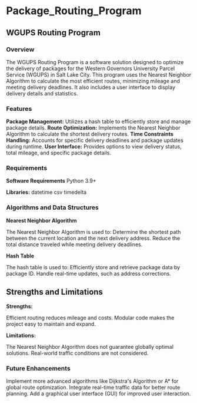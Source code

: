 # Package_Routing_Program

## WGUPS Routing Program

### Overview

The WGUPS Routing Program is a software solution designed to optimize the delivery of packages for the Western Governors University Parcel Service (WGUPS) in Salt Lake City. This program uses the Nearest Neighbor Algorithm to calculate the most efficient routes, minimizing mileage and meeting delivery deadlines. It also includes a user interface to display delivery details and statistics.


### Features

**Package Management:** Utilizes a hash table to efficiently store and manage package details.
**Route Optimization:** Implements the Nearest Neighbor Algorithm to calculate the shortest delivery routes.
**Time Constraints Handling:** Accounts for specific delivery deadlines and package updates during runtime.
**User Interface:** Provides options to view delivery status, total mileage, and specific package details.


### Requirements

**Software Requirements**
Python 3.9+

**Libraries:**
datetime
csv
timedelta



### Algorithms and Data Structures

**Nearest Neighbor Algorithm**

The Nearest Neighbor Algorithm is used to:
Determine the shortest path between the current location and the next delivery address.
Reduce the total distance traveled while meeting delivery deadlines.

**Hash Table**

The hash table is used to:
Efficiently store and retrieve package data by package ID.
Handle real-time updates, such as address corrections.



## Strengths and Limitations

**Strengths:**

Efficient routing reduces mileage and costs.
Modular code makes the project easy to maintain and expand.

**Limitations:**

The Nearest Neighbor Algorithm does not guarantee globally optimal solutions.
Real-world traffic conditions are not considered.

### Future Enhancements

Implement more advanced algorithms like Dijkstra's Algorithm or A* for global route optimization.
Integrate real-time traffic data for better route planning.
Add a graphical user interface (GUI) for improved user interaction.
